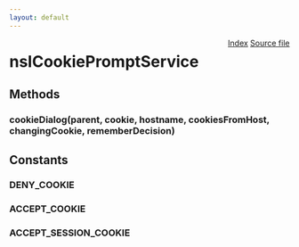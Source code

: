 ```yaml
---
layout: default
---
```

<div class='links' style='float:right'><a href="../index.html">Index</a>
<a href="http://dxr.mozilla.org/mozilla-central/source/extensions/cookie/nsICookiePromptService.idl">Source file</a>
</div>

# nsICookiePromptService #

## Methods ##

### cookieDialog(parent, cookie, hostname, cookiesFromHost, changingCookie, rememberDecision) ###

## Constants ##

### DENY_COOKIE ###

### ACCEPT_COOKIE ###

### ACCEPT_SESSION_COOKIE ###
